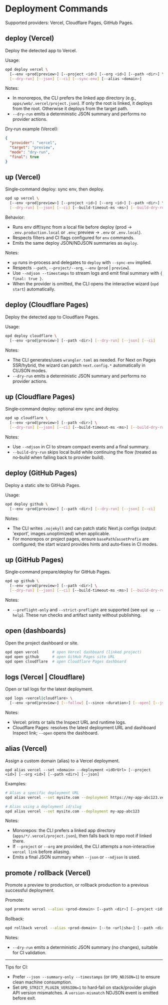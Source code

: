 # Deployment Commands

Supported providers: Vercel, Cloudflare Pages, GitHub Pages.

## deploy (Vercel)
Deploy the detected app to Vercel.

Usage:
```bash
opd deploy vercel \
  [--env <prod|preview>] [--project <id>] [--org <id>] [--path <dir>] \
  [--dry-run] [--json] [--ci] [--sync-env] [--alias <domain>]
```

Notes:
- In monorepos, the CLI prefers the linked app directory (e.g., `apps/web/.vercel/project.json`). If only the root is linked, it deploys from the root. Otherwise it deploys from the target path.
- `--dry-run` emits a deterministic JSON summary and performs no provider actions.

Dry‑run example (Vercel):
```json
{
  "provider": "vercel",
  "target": "preview",
  "mode": "dry-run",
  "final": true
}
```

## up (Vercel)
Single‑command deploy: sync env, then deploy.

```bash
opd up vercel \
  [--env <prod|preview>] [--project <id>] [--org <id>] [--path <dir>] \
  [--dry-run] [--json] [--ci] [--build-timeout-ms <ms>] [--build-dry-run]
```

Behavior:
- Runs env diff/sync from a local file before deploy (prod → `.env.production.local` or `.env`; preview → `.env` or `.env.local`).
- Respects filters and CI flags configured for `env` commands.
- Emits the same deploy JSON/NDJSON summaries as `deploy`.

Notes:
- `up` runs in‑process and delegates to `deploy` with `--sync-env` implied.
- Respects `--path`, `--project/--org`, `--env` (`prod` | `preview`).
- Use `--ndjson --timestamps` to stream logs and emit final summary with `{ final: true }`.
- When the provider is omitted, the CLI opens the interactive wizard (`opd start`) automatically.

## deploy (Cloudflare Pages)
Deploy the detected app to Cloudflare Pages.

Usage:
```bash
opd deploy cloudflare \
  [--env <prod|preview>] [--path <dir>] [--dry-run] [--json] [--ci]
```

Notes:
- The CLI generates/uses `wrangler.toml` as needed. For Next on Pages SSR/hybrid, the wizard can patch `next.config.*` automatically in CI/JSON modes.
- `--dry-run` emits a deterministic JSON summary and performs no provider actions.

## up (Cloudflare Pages)
Single‑command deploy: optional env sync and deploy.

```bash
opd up cloudflare \
  [--env <prod|preview>] [--path <dir>] \
  [--dry-run] [--json] [--ci] [--build-timeout-ms <ms>] [--build-dry-run]
```

Notes:
- Use `--ndjson` in CI to stream compact events and a final summary.
- `--build-dry-run` skips local build while continuing the flow (treated as no‑build when falling back to provider build).

## deploy (GitHub Pages)
Deploy a static site to GitHub Pages.

Usage:
```bash
opd deploy github \
  [--env <prod|preview>] [--path <dir>] [--dry-run] [--json] [--ci]
```

Notes:
- The CLI writes `.nojekyll` and can patch static Next.js configs (output: 'export', images.unoptimized) when applicable.
- For monorepos or project pages, ensure `basePath`/`assetPrefix` are configured; the start wizard provides hints and auto‑fixes in CI modes.

## up (GitHub Pages)
Single‑command prepare/deploy for GitHub Pages.

```bash
opd up github \
  [--env <prod|preview>] [--path <dir>] \
  [--dry-run] [--json] [--ci] [--build-timeout-ms <ms>] [--build-dry-run]
```

Notes:
- `--preflight-only` and `--strict-preflight` are supported (see `opd up --help`). These run checks and artifact sanity without publishing.

## open (dashboards)
Open the project dashboard or site.

```bash
opd open vercel      # open Vercel dashboard (linked project)
opd open github      # open GitHub Pages site URL
opd open cloudflare  # open Cloudflare Pages dashboard
```

## logs (Vercel | Cloudflare)
Open or tail logs for the latest deployment.

```bash
opd logs <vercel|cloudflare> \
  [--env <prod|preview>] [--follow] [--since <duration>] [--open] [--json]
```

Notes:
- Vercel: prints or tails the Inspect URL and runtime logs.
- Cloudflare Pages: resolves the latest deployment URL and dashboard Inspect link; `--open` opens the dashboard.

## alias (Vercel)
Assign a custom domain (alias) to a Vercel deployment.

```
opd alias vercel --set <domain> --deployment <idOrUrl> [--project <id>] [--org <id>] [--path <dir>] [--json]
```

Examples:

```bash
# Alias a specific deployment URL
opd alias vercel --set mysite.com --deployment https://my-app-abc123.vercel.app --json

# Alias using a deployment id/slug
opd alias vercel --set mysite.com --deployment my-app-abc123
```

Notes:
- Monorepos: the CLI prefers a linked app directory (`apps/*/.vercel/project.json`), then falls back to repo root if linked there.
- If `--project` or `--org` are provided, the CLI attempts a non-interactive `vercel link` before aliasing.
- Emits a final JSON summary when `--json` or `--ndjson` is used.

## promote / rollback (Vercel)
Promote a preview to production, or rollback production to a previous successful deployment.

Promote:
```bash
opd promote vercel --alias <prod-domain> [--path <dir>] [--project <id>] [--org <id>] [--dry-run] [--json]
```

Rollback:
```bash
opd rollback vercel --alias <prod-domain> [--to <url|sha>] [--path <dir>] [--project <id>] [--org <id>] [--dry-run] [--json]
```

Notes:
- `--dry-run` emits a deterministic JSON summary (no changes), suitable for CI validation.

---

Tips for CI:
- Prefer `--json --summary-only --timestamps` (or `OPD_NDJSON=1`) to ensure clean machine consumption.
- Set `OPD_STRICT_PLUGIN_VERSION=1` to hard‑fail on stack/provider plugin API version mismatches. A `version-mismatch` NDJSON event is emitted before exit.
